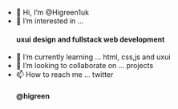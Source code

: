 - 👋 Hi, I’m @Higreen1uk
- 👀 I’m interested in ...<h4>uxui design and fullstack web development</h4> 
- 🌱 I’m currently learning ... html, css,js and uxui
- 💞️ I’m looking to collaborate on ... projects 
- 📫 How to reach me ... twitter <h4>@higreen</h4>

<!---
Higreen1uk/Higreen1uk is a ✨ special ✨ repository because its `README.md` (this file) appears on your GitHub profile.
You can click the Preview link to take a look at your changes.
--->
